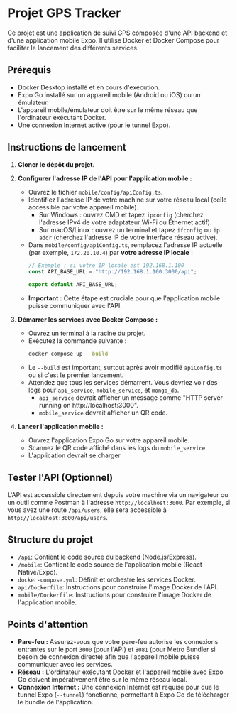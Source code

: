 # Projet GPS Tracker

Ce projet est une application de suivi GPS composée d'une API backend et d'une application mobile Expo. Il utilise Docker et Docker Compose pour faciliter le lancement des différents services.

## Prérequis

*   Docker Desktop installé et en cours d'exécution.
*   Expo Go installé sur un appareil mobile (Android ou iOS) ou un émulateur.
*   L'appareil mobile/émulateur doit être sur le même réseau que l'ordinateur exécutant Docker.
*   Une connexion Internet active (pour le tunnel Expo).

## Instructions de lancement

1.  **Cloner le dépôt du projet.**

2.  **Configurer l'adresse IP de l'API pour l'application mobile :**
    *   Ouvrez le fichier `mobile/config/apiConfig.ts`.
    *   Identifiez l'adresse IP de votre machine sur votre réseau local (celle accessible par votre appareil mobile).
        *   Sur Windows : ouvrez CMD et tapez `ipconfig` (cherchez l'adresse IPv4 de votre adaptateur Wi-Fi ou Ethernet actif).
        *   Sur macOS/Linux : ouvrez un terminal et tapez `ifconfig` ou `ip addr` (cherchez l'adresse IP de votre interface réseau active).
    *   Dans `mobile/config/apiConfig.ts`, remplacez l'adresse IP actuelle (par exemple, `172.20.10.4`) par **votre adresse IP locale** :
        ```typescript
        // Exemple : si votre IP locale est 192.168.1.100
        const API_BASE_URL = "http://192.168.1.100:3000/api"; 
        
        export default API_BASE_URL;
        ```
    *   **Important :** Cette étape est cruciale pour que l'application mobile puisse communiquer avec l'API.

3.  **Démarrer les services avec Docker Compose :**
    *   Ouvrez un terminal à la racine du projet.
    *   Exécutez la commande suivante :
        ```bash
        docker-compose up --build
        ```
    *   Le `--build` est important, surtout après avoir modifié `apiConfig.ts` ou si c'est le premier lancement.
    *   Attendez que tous les services démarrent. Vous devriez voir des logs pour `api_service`, `mobile_service`, et `mongo_db`.
        *   `api_service` devrait afficher un message comme "HTTP server running on http://localhost:3000".
        *   `mobile_service` devrait afficher un QR code.

4.  **Lancer l'application mobile :**
    *   Ouvrez l'application Expo Go sur votre appareil mobile.
    *   Scannez le QR code affiché dans les logs du `mobile_service`.
    *   L'application devrait se charger.

## Tester l'API (Optionnel)

L'API est accessible directement depuis votre machine via un navigateur ou un outil comme Postman à l'adresse `http://localhost:3000`. Par exemple, si vous avez une route `/api/users`, elle sera accessible à `http://localhost:3000/api/users`.

## Structure du projet

*   `/api`: Contient le code source du backend (Node.js/Express).
*   `/mobile`: Contient le code source de l'application mobile (React Native/Expo).
*   `docker-compose.yml`: Définit et orchestre les services Docker.
*   `api/Dockerfile`: Instructions pour construire l'image Docker de l'API.
*   `mobile/Dockerfile`: Instructions pour construire l'image Docker de l'application mobile.

## Points d'attention

*   **Pare-feu :** Assurez-vous que votre pare-feu autorise les connexions entrantes sur le port `3000` (pour l'API) et `8081` (pour Metro Bundler si besoin de connexion directe) afin que l'appareil mobile puisse communiquer avec les services.
*   **Réseau :** L'ordinateur exécutant Docker et l'appareil mobile avec Expo Go doivent impérativement être sur le même réseau local.
*   **Connexion Internet :** Une connexion Internet est requise pour que le tunnel Expo (`--tunnel`) fonctionne, permettant à Expo Go de télécharger le bundle de l'application.


